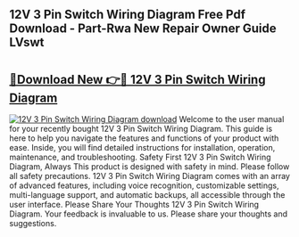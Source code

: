 ## 12V 3 Pin Switch Wiring Diagram Free Pdf Download - Part-Rwa New Repair Owner Guide LVswt

# <h2><a href="http://dfr5hg1.blite.top/?on=12V+3+Pin+Switch+Wiring+Diagram">🔗Download New 👉🔴 12V 3 Pin Switch Wiring Diagram</a></h2>

[![12V 3 Pin Switch Wiring Diagram download](https://i.imgur.com/lujVjoI.png)](http://dfr5hg1.blite.top/?on=12V+3+Pin+Switch+Wiring+Diagram)
Welcome to the user manual for your recently bought 12V 3 Pin Switch Wiring Diagram. This guide is here to help you navigate the features and functions of your product with ease. Inside, you will find detailed instructions for installation, operation, maintenance, and troubleshooting. Safety First 12V 3 Pin Switch Wiring Diagram, Always This product is designed with safety in mind. Please follow all safety precautions. 12V 3 Pin Switch Wiring Diagram comes with an array of advanced features, including voice recognition, customizable settings, multi-language support, and automatic backups, all accessible through the user interface. Please Share Your Thoughts 12V 3 Pin Switch Wiring Diagram. Your feedback is invaluable to us. Please share your thoughts and suggestions.
